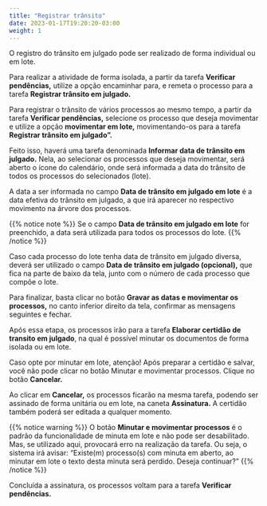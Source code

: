 ```yaml
---
title: "Registrar trânsito"
date: 2023-01-17T19:20:20-03:00
weight: 1
---
```

O registro do trânsito em julgado pode ser realizado de forma individual ou em lote. 

Para realizar a atividade de forma isolada, a partir da tarefa **Verificar pendências,** utilize a opção encaminhar para, e remeta o processo para a tarefa **Registrar trânsito em julgado.**

Para registrar o trânsito de vários processos ao mesmo tempo,  a partir da tarefa **Verificar pendências,** selecione os processo que deseja movimentar e utilize a opção **movimentar em lote,** movimentando-os para a tarefa **Registrar trânsito em julgado”.**

Feito isso, haverá uma tarefa denominada **Informar data de trânsito em julgado.** Nela, ao selecionar os processos que deseja movimentar, será aberto o ícone do calendário, onde será informada a data do trânsito de todos os processos do selecionados (lote). 

A data a ser informada no campo **Data de trânsito em julgado em lote** é a data efetiva do trânsito em julgado, a que irá aparecer no respectivo movimento na árvore dos processos. 

{{% notice note %}}
Se o campo **Data de trânsito em julgado em lote** for preenchido, a data será utilizada para todos os processos do lote.
{{% /notice %}}

Caso cada processo do lote tenha data de trânsito em julgado diversa, deverá ser utilizado o campo **Data de trânsito em julgado (opcional),** que fica na parte de baixo da tela, junto com o número de cada processo que compõe o lote.

Para finalizar, basta clicar no botão **Gravar as datas e movimentar os processos,** no canto inferior direito da tela, confirmar as mensagens seguintes e fechar.

Após essa etapa, os processos irão para a tarefa **Elaborar certidão de transito em julgado**, na qual é possível minutar os documentos de forma isolada ou em lote.

Caso opte por minutar em lote, atenção! Após preparar a certidão e salvar, você não pode clicar no botão Minutar e movimentar processos. Clique no botão **Cancelar.**

Ao clicar em **Cancelar,** os processos ficarão na mesma tarefa, podendo ser assinado de forma unitária ou em lote, na caneta **Assinatura.** A certidão também poderá ser editada a qualquer momento.

{{% notice warning %}}
O botão **Minutar e movimentar processos** é o padrão da funcionalidade de minuta em lote e não pode ser desabilitado. Mas, se utilizado aqui, provocará erro na realização da tarefa. Ou seja, o sistema irá avisar: “Existe(m) processo(s) com minuta em aberto, ao minutar em lote o texto desta minuta será perdido. Deseja continuar?”
{{% /notice %}}

Concluída a assinatura, os processos voltam para a tarefa **Verificar pendências.**
